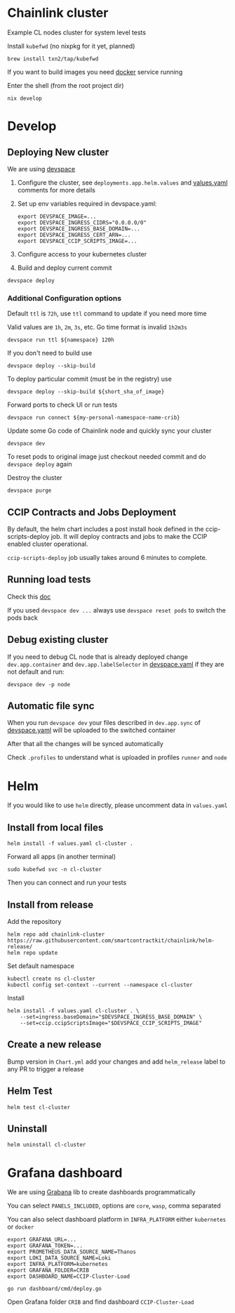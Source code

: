 # Chainlink cluster
Example CL nodes cluster for system level tests

Install `kubefwd` (no nixpkg for it yet, planned)
```
brew install txn2/tap/kubefwd
```
If you want to build images you need [docker](https://docs.docker.com/engine/install/) service running

Enter the shell (from the root project dir)
```
nix develop
```

# Develop

## Deploying New cluster
We are using [devspace](https://www.devspace.sh/docs/getting-started/installation?x0=3)

1) Configure the cluster, see `deployments.app.helm.values` and [values.yaml](./values.yaml) comments for more details

2) Set up env variables required in devspace.yaml:
    ```
    export DEVSPACE_IMAGE=...
    export DEVSPACE_INGRESS_CIDRS="0.0.0.0/0"
    export DEVSPACE_INGRESS_BASE_DOMAIN=...
    export DEVSPACE_INGRESS_CERT_ARN=...
    export DEVSPACE_CCIP_SCRIPTS_IMAGE=...
    ```
3) Configure access to your kubernetes cluster

4) Build and deploy current commit
```
devspace deploy
```

### Additional Configuration options

Default `ttl` is `72h`, use `ttl` command to update if you need more time

Valid values are `1h`, `2m`, `3s`, etc. Go time format is invalid `1h2m3s`
```
devspace run ttl ${namespace} 120h
```

If you don't need to build use
```
devspace deploy --skip-build
```

To deploy particular commit (must be in the registry) use
```
devspace deploy --skip-build ${short_sha_of_image}
```

Forward ports to check UI or run tests
```
devspace run connect ${my-personal-namespace-name-crib}
```

Update some Go code of Chainlink node and quickly sync your cluster
```
devspace dev
```

To reset pods to original image just checkout needed commit and do `devspace deploy` again

Destroy the cluster
```
devspace purge
```

## CCIP Contracts and Jobs Deployment
By default, the helm chart includes a post install hook defined in the ccip-scripts-deploy job. 
It will deploy contracts and jobs to make the CCIP enabled cluster operational.

`ccip-scripts-deploy` job usually takes around 6 minutes to complete.

## Running load tests
Check this [doc](../../integration-tests/load/ocr/README.md)

If you used `devspace dev ...` always use `devspace reset pods` to switch the pods back

## Debug existing cluster
If you need to debug CL node that is already deployed change `dev.app.container` and `dev.app.labelSelector` in [devspace.yaml](devspace.yaml) if they are not default and run:
```
devspace dev -p node
```

## Automatic file sync
When you run `devspace dev` your files described in `dev.app.sync` of [devspace.yaml](devspace.yaml) will be uploaded to the switched container

After that all the changes will be synced automatically

Check `.profiles` to understand what is uploaded in profiles `runner` and `node`

# Helm
If you would like to use `helm` directly, please uncomment data in `values.yaml`
## Install from local files
```
helm install -f values.yaml cl-cluster .
```
Forward all apps (in another terminal)
```
sudo kubefwd svc -n cl-cluster
```
Then you can connect and run your tests

## Install from release
Add the repository
```
helm repo add chainlink-cluster https://raw.githubusercontent.com/smartcontractkit/chainlink/helm-release/
helm repo update
```
Set default namespace
```
kubectl create ns cl-cluster
kubectl config set-context --current --namespace cl-cluster
```

Install
```
helm install -f values.yaml cl-cluster . \
    --set=ingress.baseDomain="$DEVSPACE_INGRESS_BASE_DOMAIN" \
    --set=ccip.ccipScriptsImage="$DEVSPACE_CCIP_SCRIPTS_IMAGE"
```


## Create a new release
Bump version in `Chart.yml` add your changes and add `helm_release` label to any PR to trigger a release

## Helm Test
```
helm test cl-cluster
```

## Uninstall
```
helm uninstall cl-cluster
```

# Grafana dashboard
We are using [Grabana](https://github.com/K-Phoen/grabana) lib to create dashboards programmatically

You can select `PANELS_INCLUDED`, options are `core`, `wasp`, comma separated

You can also select dashboard platform in `INFRA_PLATFORM` either `kubernetes` or `docker`
```
export GRAFANA_URL=...
export GRAFANA_TOKEN=...
export PROMETHEUS_DATA_SOURCE_NAME=Thanos
export LOKI_DATA_SOURCE_NAME=Loki
export INFRA_PLATFORM=kubernetes
export GRAFANA_FOLDER=CRIB
export DASHBOARD_NAME=CCIP-Cluster-Load

go run dashboard/cmd/deploy.go
```
Open Grafana folder `CRIB` and find dashboard `CCIP-Cluster-Load`